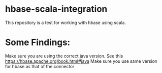 # hbase-scala-integration

This repository is a test for working with hbase using scala.

# Some Findings:

  Make sure you are using the correct java version. See this https://hbase.apache.org/book.html#java
  Make sure you use same version for hbase as that of the connector
  
